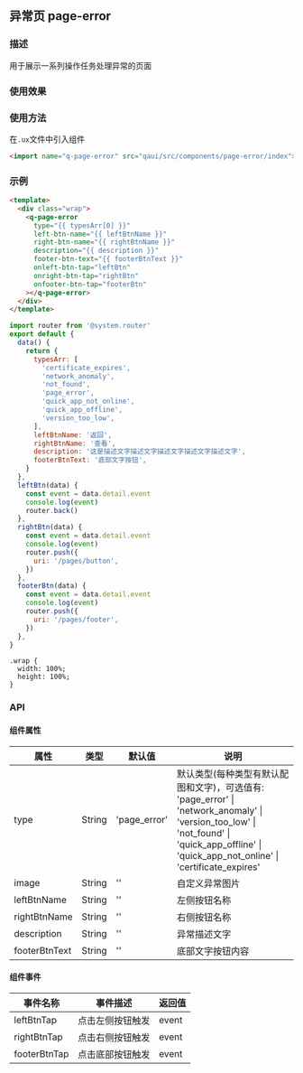 ## 异常页 page-error

### 描述

用于展示一系列操作任务处理异常的页面

### 使用效果

### 使用方法

在`.ux`文件中引入组件

```html
<import name="q-page-error" src="qaui/src/components/page-error/index"></import>
```

### 示例

```html
<template>
  <div class="wrap">
    <q-page-error
      type="{{ typesArr[0] }}"
      left-btn-name="{{ leftBtnName }}"
      right-btn-name="{{ rightBtnName }}"
      description="{{ description }}"
      footer-btn-text="{{ footerBtnText }}"
      onleft-btn-tap="leftBtn"
      onright-btn-tap="rightBtn"
      onfooter-btn-tap="footerBtn"
    ></q-page-error>
  </div>
</template>
```

```js
import router from '@system.router'
export default {
  data() {
    return {
      typesArr: [
        'certificate_expires',
        'network_anomaly',
        'not_found',
        'page_error',
        'quick_app_not_online',
        'quick_app_offline',
        'version_too_low',
      ],
      leftBtnName: '返回',
      rightBtnName: '查看',
      description: '这是描述文字描述文字描述文字描述文字描述文字',
      footerBtnText: '底部文字按钮',
    }
  },
  leftBtn(data) {
    const event = data.detail.event
    console.log(event)
    router.back()
  },
  rightBtn(data) {
    const event = data.detail.event
    console.log(event)
    router.push({
      uri: '/pages/button',
    })
  },
  footerBtn(data) {
    const event = data.detail.event
    console.log(event)
    router.push({
      uri: '/pages/footer',
    })
  },
}
```

```less
.wrap {
  width: 100%;
  height: 100%;
}
```

### API

#### 组件属性

| 属性          | 类型   | 默认值       | 说明                                                                                                                                                                                          |
| ------------- | ------ | ------------ | --------------------------------------------------------------------------------------------------------------------------------------------------------------------------------------------- |
| type          | String | 'page_error' | 默认类型(每种类型有默认配图和文字)，可选值有: 'page_error' \| 'network_anomaly' \| 'version_too_low' \| 'not_found' \| 'quick_app_offline' \| 'quick_app_not_online' \| 'certificate_expires' |
| image         | String | ''           | 自定义异常图片                                                                                                                                                                                |
| leftBtnName   | String | ''           | 左侧按钮名称                                                                                                                                                                                  |
| rightBtnName  | String | ''           | 右侧按钮名称                                                                                                                                                                                  |
| description   | String | ''           | 异常描述文字                                                                                                                                                                                  |
| footerBtnText | String | ''           | 底部文字按钮内容                                                                                                                                                                              |

#### 组件事件

| 事件名称     | 事件描述         | 返回值 |
| ------------ | ---------------- | ------ |
| leftBtnTap   | 点击左侧按钮触发 | event  |
| rightBtnTap  | 点击右侧按钮触发 | event  |
| footerBtnTap | 点击底部按钮触发 | event  |
